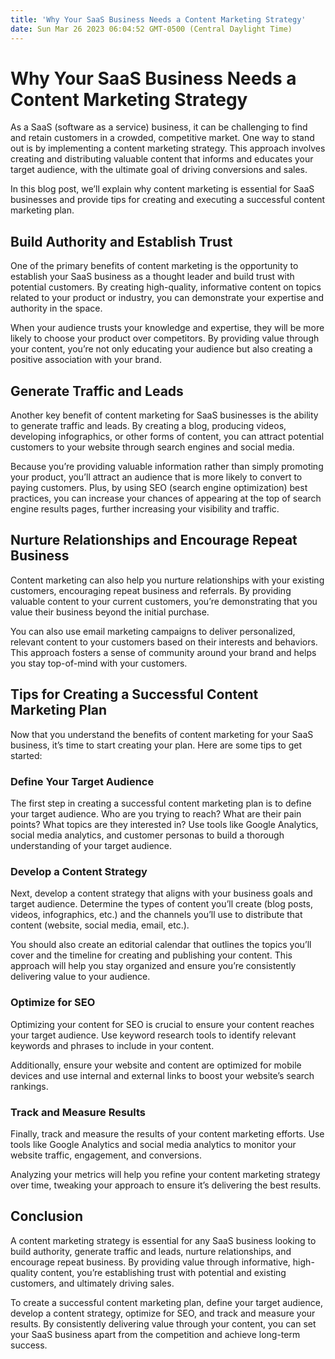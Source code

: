 ```yaml
---
title: 'Why Your SaaS Business Needs a Content Marketing Strategy'
date: Sun Mar 26 2023 06:04:52 GMT-0500 (Central Daylight Time)
---
```


# Why Your SaaS Business Needs a Content Marketing Strategy

As a SaaS (software as a service) business, it can be challenging to find and retain customers in a crowded, competitive market. One way to stand out is by implementing a content marketing strategy. This approach involves creating and distributing valuable content that informs and educates your target audience, with the ultimate goal of driving conversions and sales. 

In this blog post, we’ll explain why content marketing is essential for SaaS businesses and provide tips for creating and executing a successful content marketing plan. 

## Build Authority and Establish Trust

One of the primary benefits of content marketing is the opportunity to establish your SaaS business as a thought leader and build trust with potential customers. By creating high-quality, informative content on topics related to your product or industry, you can demonstrate your expertise and authority in the space. 

When your audience trusts your knowledge and expertise, they will be more likely to choose your product over competitors. By providing value through your content, you’re not only educating your audience but also creating a positive association with your brand.

## Generate Traffic and Leads

Another key benefit of content marketing for SaaS businesses is the ability to generate traffic and leads. By creating a blog, producing videos, developing infographics, or other forms of content, you can attract potential customers to your website through search engines and social media. 

Because you’re providing valuable information rather than simply promoting your product, you’ll attract an audience that is more likely to convert to paying customers. Plus, by using SEO (search engine optimization) best practices, you can increase your chances of appearing at the top of search engine results pages, further increasing your visibility and traffic.

## Nurture Relationships and Encourage Repeat Business

Content marketing can also help you nurture relationships with your existing customers, encouraging repeat business and referrals. By providing valuable content to your current customers, you’re demonstrating that you value their business beyond the initial purchase. 

You can also use email marketing campaigns to deliver personalized, relevant content to your customers based on their interests and behaviors. This approach fosters a sense of community around your brand and helps you stay top-of-mind with your customers.

## Tips for Creating a Successful Content Marketing Plan

Now that you understand the benefits of content marketing for your SaaS business, it’s time to start creating your plan. Here are some tips to get started:

### Define Your Target Audience

The first step in creating a successful content marketing plan is to define your target audience. Who are you trying to reach? What are their pain points? What topics are they interested in? Use tools like Google Analytics, social media analytics, and customer personas to build a thorough understanding of your target audience.

### Develop a Content Strategy

Next, develop a content strategy that aligns with your business goals and target audience. Determine the types of content you’ll create (blog posts, videos, infographics, etc.) and the channels you’ll use to distribute that content (website, social media, email, etc.). 

You should also create an editorial calendar that outlines the topics you’ll cover and the timeline for creating and publishing your content. This approach will help you stay organized and ensure you’re consistently delivering value to your audience.

### Optimize for SEO

Optimizing your content for SEO is crucial to ensure your content reaches your target audience. Use keyword research tools to identify relevant keywords and phrases to include in your content. 

Additionally, ensure your website and content are optimized for mobile devices and use internal and external links to boost your website’s search rankings.

### Track and Measure Results

Finally, track and measure the results of your content marketing efforts. Use tools like Google Analytics and social media analytics to monitor your website traffic, engagement, and conversions. 

Analyzing your metrics will help you refine your content marketing strategy over time, tweaking your approach to ensure it’s delivering the best results.

## Conclusion

A content marketing strategy is essential for any SaaS business looking to build authority, generate traffic and leads, nurture relationships, and encourage repeat business. By providing value through informative, high-quality content, you’re establishing trust with potential and existing customers, and ultimately driving sales.

To create a successful content marketing plan, define your target audience, develop a content strategy, optimize for SEO, and track and measure your results. By consistently delivering value through your content, you can set your SaaS business apart from the competition and achieve long-term success.
